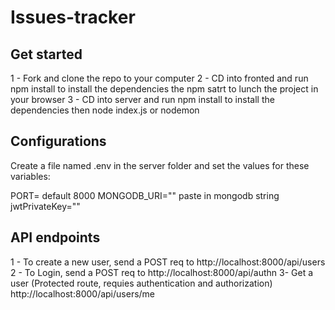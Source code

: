 # Issues-tracker

## Get started

1 - Fork and clone the repo to your computer
2 - CD into fronted and run npm install to install the dependencies the npm satrt to lunch the project in your browser
3 - CD into server and run npm install to install the dependencies then node index.js or nodemon

## Configurations

Create a file named .env in the server folder and set the values for these variables:

PORT= default 8000
MONGODB_URI="" paste in mongodb string
jwtPrivateKey=""

## API endpoints

1 - To create a new user, send a POST req to http://localhost:8000/api/users
2 - To Login, send a POST req to http://localhost:8000/api/authn
3- Get a user (Protected route, requies authentication and authorization) http://localhost:8000/api/users/me
